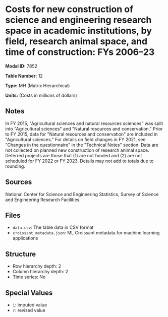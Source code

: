 # Costs for new construction of science and engineering research space in academic institutions, by field, research animal space, and time of construction: FYs 2006&#8211;23

**Modal ID:** 7852

**Table Number:** 12

**Type:** MH (Matrix Hierarchical)

**Units:** (Costs in millions of dollars)

## Notes

In FY 2015, "Agricultural sciences and natural resources sciences" was split into "Agricultural sciences" and "Natural resources and conservation." Prior to FY 2015, data for "Natural resources and conservation" are included in "Agricultural sciences." For details on field changes in FY 2021, see "Changes in the questionnaire" in the "Technical Notes" section. Data are not collected on planned new construction of research animal space. Deferred projects are those that (1) are not funded and (2) are not scheduled for FY 2022 or FY 2023. Details may not add to totals due to rounding.

## Sources

National Center for Science and Engineering Statistics, Survey of Science and Engineering Research Facilities.

## Files

- `data.csv`: The table data in CSV format
- `croissant_metadata.json`: ML Croissant metadata for machine learning applications

## Structure

- Row hierarchy depth: 2
- Column hierarchy depth: 2
- Time series: No

## Special Values

- `i`: imputed value
- `r`: revised value
